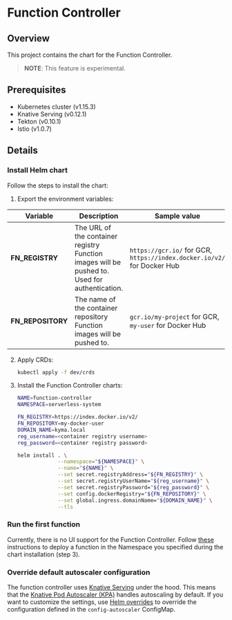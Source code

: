 # Function Controller

## Overview

This project contains the chart for the Function Controller.

>**NOTE**: This feature is experimental.

## Prerequisites

- Kubernetes cluster (v1.15.3)
- Knative Serving (v0.12.1)
- Tekton (v0.10.1)
- Istio (v1.0.7)

## Details

### Install Helm chart

Follow the steps to install the chart:

1. Export the environment variables:

| Variable        | Description | Sample value |
| --------------- | ----------- | --------|
| **FN_REGISTRY**   | The URL of the container registry Function images will be pushed to. Used for authentication.  | `https://gcr.io/` for GCR, `https://index.docker.io/v2/` for Docker Hub|
| **FN_REPOSITORY** | The name of the container repository Function images will be pushed to. | `gcr.io/my-project` for GCR, `my-user` for Docker Hub |

2. Apply CRDs:

    ```bash
    kubectl apply -f dev/crds
    ```

3. Install the Function Controller charts:

    ```bash
    NAME=function-controller
    NAMESPACE=serverless-system

    FN_REGISTRY=https://index.docker.io/v2/
    FN_REPOSITORY=my-docker-user
    DOMAIN_NAME=kyma.local
    reg_username=<container registry username>
    reg_password=<container registry password>

    helm install . \
                 --namespace="${NAMESPACE}" \
                 --name="${NAME}" \
                 --set secret.registryAddress="${FN_REGISTRY}" \
                 --set secret.registryUserName="${reg_username}" \
                 --set secret.registryPassword="${reg_password}" \
                 --set config.dockerRegistry="${FN_REPOSITORY}" \
                 --set global.ingress.domainName="${DOMAIN_NAME}" \
                 --tls
    ```

### Run the first function

Currently, there is no UI support for the Function Controller. Follow [these](https://github.com/kyma-project/kyma/blob/master/components/function-controller/README.md#create-a-sample-hello-world-function) instructions to deploy a function in the Namespace you specified during the chart installation (step 3).

### Override default autoscaler configuration

The function controller uses [Knative Serving](https://github.com/kyma-project/kyma/tree/master/resources/knative-serving) under the hood. This means that the [Knative Pod Autoscaler (KPA)](https://knative.dev/docs/serving/configuring-the-autoscaler/) handles autoscaling by default. If you want to customize the settings, use [Helm overrides](https://kyma-project.io/docs/#configuration-helm-overrides-for-kyma-installation) to override the configuration defined in the `config-autoscaler` ConfigMap.
